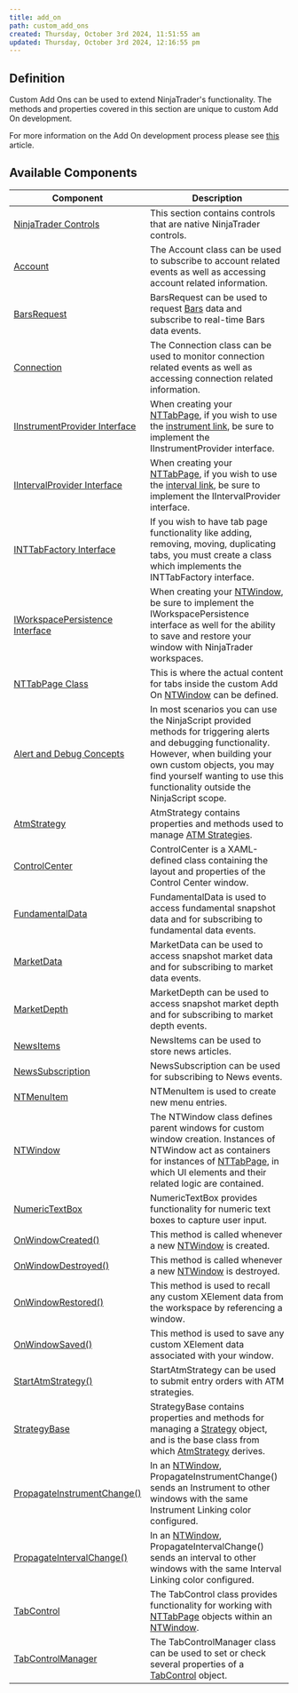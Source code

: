 ```yaml
---
title: add_on
path: custom_add_ons
created: Thursday, October 3rd 2024, 11:51:55 am
updated: Thursday, October 3rd 2024, 12:16:55 pm
---
```


## Definition

Custom Add Ons can be used to extend NinjaTrader's functionality. The methods and properties covered in this section are unique to custom Add On development.

For more information on the Add On development process please see [this](developing_add_ons.htm) article.

## Available Components

| Component | Description |
| --- | --- |
| [NinjaTrader Controls](controls.htm) | This section contains controls that are native NinjaTrader controls. |
| [Account](account_class.htm) | The Account class can be used to subscribe to account related events as well as accessing account related information. |
| [BarsRequest](barsrequest.htm) | BarsRequest can be used to request [Bars](bars.htm) data and subscribe to real-time Bars data events. |
| [Connection](connection_class.htm) | The Connection class can be used to monitor connection related events as well as accessing connection related information. |
| [IInstrumentProvider Interface](iinstrumentprovider_interface.htm) | When creating your [NTTabPage](nttabpage_class.htm), if you wish to use the [instrument link](linking_windows.htm), be sure to implement the IInstrumentProvider interface. |
| [IIntervalProvider Interface](iintervalprovider_interface.htm) | When creating your [NTTabPage](nttabpage_class.htm), if you wish to use the [interval link](linking_windows.htm), be sure to implement the IIntervalProvider interface. |
| [INTTabFactory Interface](inttabfactory_class.htm) | If you wish to have tab page functionality like adding, removing, moving, duplicating tabs, you must create a class which implements the INTTabFactory interface. |
| [IWorkspacePersistence Interface](iworkspacepersistence_interface.htm) | When creating your [NTWindow](ntwindow.htm), be sure to implement the IWorkspacePersistence interface as well for the ability to save and restore your window with NinjaTrader workspaces. |
| [NTTabPage Class](nttabpage_class.htm) | This is where the actual content for tabs inside the custom Add On [NTWindow](ntwindow.htm) can be defined. |
| [Alert and Debug Concepts](alert_and_debug_concepts.htm) | In most scenarios you can use the NinjaScript provided methods for triggering alerts and debugging functionality. However, when building your own custom objects, you may find yourself wanting to use this functionality outside the NinjaScript scope. |
| [AtmStrategy](atmstrategy.htm) | AtmStrategy contains properties and methods used to manage [ATM Strategies](advanced_trade_management_atm.htm). |
| [ControlCenter](controlcenter.htm) | ControlCenter is a XAML-defined class containing the layout and properties of the Control Center window. |
| [FundamentalData](fundamentaldata.htm) | FundamentalData is used to access fundamental snapshot data and for subscribing to fundamental data events. |
| [MarketData](marketdata.htm) | MarketData can be used to access snapshot market data and for subscribing to market data events. |
| [MarketDepth](marketdepth.htm) | MarketDepth can be used to access snapshot market depth and for subscribing to market depth events. |
| [NewsItems](newsitems.htm) | NewsItems can be used to store news articles. |
| [NewsSubscription](newssubscription.htm) | NewsSubscription can be used for subscribing to News events. |
| [NTMenuItem](ntmenuitem.htm) | NTMenuItem is used to create new menu entries. |
| [NTWindow](ntwindow.htm) | The NTWindow class defines parent windows for custom window creation. Instances of NTWindow act as containers for instances of [NTTabPage](nttabpage_class.htm), in which UI elements and their related logic are contained. |
| [NumericTextBox](numerictextbox.htm) | NumericTextBox provides functionality for numeric text boxes to capture user input. |
| [OnWindowCreated()](onwindowcreated.htm) | This method is called whenever a new [NTWindow](ntwindow.htm) is created. |
| [OnWindowDestroyed()](onwindowdestroyed.htm) | This method is called whenever a new [NTWindow](ntwindow.htm) is destroyed. |
| [OnWindowRestored()](onwindowrestored.htm) | This method is used to recall any custom XElement data from the workspace by referencing a window. |
| [OnWindowSaved()](onwindowsaved.htm) | This method is used to save any custom XElement data associated with your window. |
| [StartAtmStrategy()](startatmstrategy.htm) | StartAtmStrategy can be used to submit entry orders with ATM strategies. |
| [StrategyBase](strategybase.htm) | StrategyBase contains properties and methods for managing a [Strategy](strategy.htm) object, and is the base class from which [AtmStrategy](atmstrategy.htm) derives. |
| [PropagateInstrumentChange()](propagateinstrumentchange.htm) | In an [NTWindow](ntwindow.htm), PropagateInstrumentChange() sends an Instrument to other windows with the same Instrument Linking color configured. |
| [PropagateIntervalChange()](propagateintervalchange.htm) | In an [NTWindow](ntwindow.htm), PropagateIntervalChange() sends an interval to other windows with the same Interval Linking color configured. |
| [TabControl](tabcontrol.htm) | The TabControl class provides functionality for working with [NTTabPage](nttabpage_class.htm) objects within an [NTWindow](ntwindow.htm). |
| [TabControlManager](tabcontrolmanager.htm) | The TabControlManager class can be used to set or check several properties of a [TabControl](tabcontrol.htm) object. |
